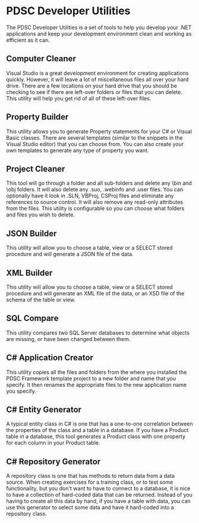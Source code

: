# PDSC Developer Utilities
 The PDSC Developer Utilities is a set of tools to help you develop your .NET applications and keep your development environment clean and working as efficient as it can.

## Computer Cleaner
Visual Studio is a great development environment for creating applications quickly. However, it will leave a lot of miscellaneous files all over your hard drive. There are a few locations on your hard drive that you should be checking to see if there are left-over folders or files that you can delete. This utility will help you get rid of all of these left-over files.

## Property Builder
This utility allows you to generate Property statements for your C# or Visual Basic classes. There are several templates (similar to the snippets in the Visual Studio editor) that you can choose from. You can also create your own templates to generate any type of property you want.

## Project Cleaner
This tool will go through a folder and all sub-folders and delete any \bin and \obj folders. It will also delete any .suo, .webinfo and .user files. You can optionally have it look in .SLN, VBProj, CSProj files and eliminate any references to source control. It will also remove any read-only attributes from the files. This utility is configurable so you can choose what folders and files you wish to delete.

## JSON Builder
This utility will allow you to choose a table, view or a SELECT stored procedure and will generate a JSON file of the data.

## XML Builder
This utility will allow you to choose a table, view or a SELECT stored procedure and will generate an XML file of the data, or an XSD file of the schema of the table or view.

## SQL Compare
This utility compares two SQL Server databases to determine what objects are missing, or have been changed between them.

## C# Application Creator
This utility copies all the files and folders from the where you installed the PDSC Framework template project to a new folder and name that you specify. It then renames the appropriate files to the new application name you specify.

## C# Entity Generator
A typical entity class in C# is one that has a one-to-one correlation between the properties of the class and a table in a database. If you have a Product table in a database, this tool generates a Product class with one property for each column in your Product table.

## C# Repository Generator
A repository class is one that has methods to return data from a data source. When creating exercises for a training class, or to test some functionality, but you don't want to have to connect to a database, it is nice to have a collection of hard-coded data that can be returned. Instead of you having to create all this data by hand, if you have a table with data, you can use this generator to select some data and have it hard-coded into a repository class.